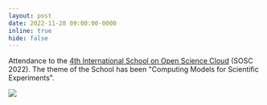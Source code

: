 ```yaml
---
layout: post
date: 2022-11-28 09:00:00-0000
inline: true
hide: false
---
```


Attendance to the [4th International School on Open Science Cloud](https://agenda.infn.it/event/31408) (SOSC 2022). The theme of the School has been "Computing Models for Scientific Experiments".

<div class="row mt-3 align-items-center justify-content-sm-center">
    <div class="col-sm-6 mt-3 mt-md-0">
        <img class="img-fluid rounded z-depth-1" src="{{ site.baseurl }}/assets/img/news/SOSC_2022_diploma.jpeg">
    </div>
</div>
